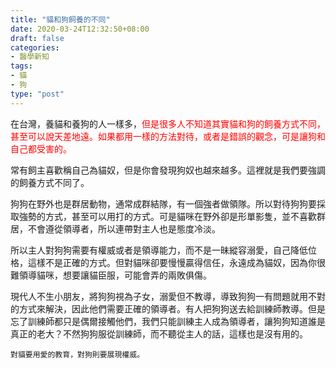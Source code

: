 ```yaml
---
title: "貓和狗飼養的不同"
date: 2020-03-24T12:32:50+08:00
draft: false
categories:
- 醫學新知
tags:
- 貓
- 狗
type: "post"
---
```


在台灣，養貓和養狗的人一樣多，<font color="red">但是很多人不知道其實貓和狗的飼養方式不同，甚至可以說天差地遠。如果都用一樣的方法對待，或者是錯誤的觀念，可是讓狗和自己都受害的。</font>

常有飼主喜歡稱自己為貓奴，但是你會發現狗奴也越來越多。這裡就是我們要強調的飼養方式不同了。

狗狗在野外也是群居動物，通常成群結隊，有一個強者做領隊。所以對待狗狗要採取強勢的方式，甚至可以用打的方式。可是貓咪在野外卻是形單影隻，並不喜歡群居，不會遵從領導者，所以連帶對主人也是態度冷淡。 

所以主人對狗狗需要有權威或者是領導能力，而不是一昧縱容溺愛，自己降低位格，這樣不是正確的方式。但對貓咪卻要慢慢贏得信任，永遠成為貓奴，因為你很難領導貓咪，想要讓貓臣服，可能會弄的兩敗俱傷。 

現代人不生小朋友，將狗狗視為子女，溺愛但不教導，導致狗狗一有問題就用不對的方式來解決，因此他們需要正確的領導者。有人把狗狗送去給訓練師教導。但是忘了訓練師都只是偶爾接觸他們，我們只能訓練主人成為領導者，讓狗狗知道誰是真正的老大？不然狗狗服從訓練師，而不聽從主人的話，這樣也是沒有用的。


```
對貓要用愛的教育，對狗則要展現權威。
```
